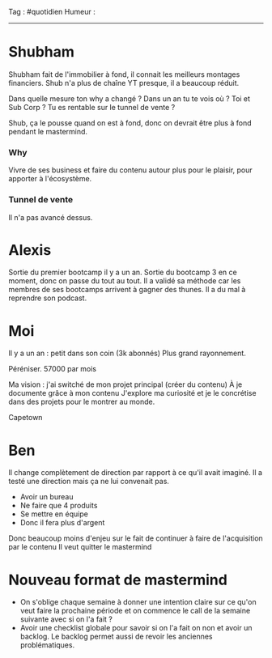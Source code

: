 Tag : #quotidien 
Humeur : 
***

# Shubham
Shubham fait de l'immobilier à fond, il connait les meilleurs montages financiers. 
Shub n'a plus de chaîne YT presque, il a beaucoup réduit.


Dans quelle mesure ton why a changé ?
Dans un an tu te vois où ? Toi et Sub Corp ? 
Tu es rentable sur le tunnel de vente ? 

Shub, ça le pousse quand on est à fond, donc on devrait être plus à fond pendant le mastermind. 

### Why 
Vivre de ses business et faire du contenu autour plus pour le plaisir, pour apporter à l'écosystème. 

### Tunnel de vente
Il n'a pas avancé dessus. 

# Alexis
Sortie du premier bootcamp il y a un an. 
Sortie du bootcamp 3 en ce moment, donc on passe du tout au tout. 
Il a validé sa méthode car les membres de ses bootcamps arrivent à gagner des thunes. 
Il a du mal à reprendre son podcast. 



# Moi
Il y a un an : petit dans son coin (3k abonnés)
Plus grand rayonnement.

Péréniser. 
57000 par mois 

Ma vision : j'ai switché de mon projet principal (créer du contenu)
À je documente grâce à mon contenu
J'explore ma curiosité et je le concrétise dans des projets pour le montrer au monde.

Capetown

# Ben
Il change complètement de direction par rapport à ce qu'il avait imaginé. 
Il a testé une direction mais ça ne lui convenait pas. 

- Avoir un bureau
- Ne faire que 4 produits
- Se mettre en équipe
- Donc il fera plus d'argent

Donc beaucoup moins d'enjeu sur le fait de continuer à faire de l'acquisition par le contenu 
Il veut quitter le mastermind

# Nouveau format de mastermind
- On s'oblige chaque semaine à donner une intention claire sur ce qu'on veut faire la prochaine période et on commence le call de la semaine suivante avec si on l'a fait ? 
- Avoir une checklist globale pour savoir si on l'a fait on non et avoir un backlog. Le backlog permet aussi de revoir les anciennes problématiques. 




